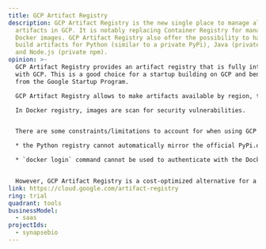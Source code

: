 ```yaml
---
title: GCP Artifact Registry
description: GCP Artifact Registry is the new single place to manage all build
  artifacts in GCP. It is notably replacing Container Registry for managing
  Docker images. GCP Artifact Registry also offer the possibility to handle
  build artifacts for Python (similar to a private PyPi), Java (private Maven)
  and Node.js (private npm).
opinion: >-
  GCP Artifact Registry provides an artifact registry that is fully integrated
  with GCP. This is a good choice for a startup building on GCP and benefitting
  from the Google Startup Program.

  GCP Artifact Registry allows to make artifacts available by region, to provide access based on company security policy. Different registries can also be created for different purposes (dev vs prod)

  In Docker registry, images are scan for security vulnerabilities.


  There are some constraints/limitations to account for when using GCP Artifact Registry:

  * the Python registry cannot automatically mirror the official PyPi.org (like other private PyPi servers allow to)

  * `docker login` command cannot be used to authenticate with the Docker registry


  However, GCP Artifact Registry is a cost-optimized alternative for a  GCP solution, especially with the Google Startup Program.
link: https://cloud.google.com/artifact-registry
ring: trial
quadrant: tools
businessModel:
  - saas
projectIds:
  - synapsebio
---
```

